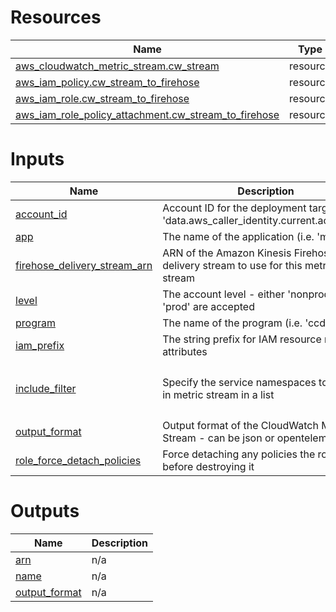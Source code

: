 <!-- BEGIN_TF_DOCS -->


# Resources

| Name | Type |
|------|------|
| [aws_cloudwatch_metric_stream.cw_stream](https://registry.terraform.io/providers/hashicorp/aws/latest/docs/resources/cloudwatch_metric_stream) | resource |
| [aws_iam_policy.cw_stream_to_firehose](https://registry.terraform.io/providers/hashicorp/aws/latest/docs/resources/iam_policy) | resource |
| [aws_iam_role.cw_stream_to_firehose](https://registry.terraform.io/providers/hashicorp/aws/latest/docs/resources/iam_role) | resource |
| [aws_iam_role_policy_attachment.cw_stream_to_firehose](https://registry.terraform.io/providers/hashicorp/aws/latest/docs/resources/iam_role_policy_attachment) | resource |

# Inputs

| Name | Description | Type | Default | Required |
|------|-------------|------|---------|:--------:|
| <a name="input_account_id"></a> [account\_id](#input\_account\_id) | Account ID for the deployment target - use 'data.aws\_caller\_identity.current.account\_id | `string` | n/a | yes |
| <a name="input_app"></a> [app](#input\_app) | The name of the application (i.e. 'mtp') | `string` | n/a | yes |
| <a name="input_firehose_delivery_stream_arn"></a> [firehose\_delivery\_stream\_arn](#input\_firehose\_delivery\_stream\_arn) | ARN of the Amazon Kinesis Firehose delivery stream to use for this metric stream | `string` | n/a | yes |
| <a name="input_level"></a> [level](#input\_level) | The account level - either 'nonprod' or 'prod' are accepted | `string` | n/a | yes |
| <a name="input_program"></a> [program](#input\_program) | The name of the program (i.e. 'ccdi') | `string` | n/a | yes |
| <a name="input_iam_prefix"></a> [iam\_prefix](#input\_iam\_prefix) | The string prefix for IAM resource name attributes | `string` | `"power-user"` | no |
| <a name="input_include_filter"></a> [include\_filter](#input\_include\_filter) | Specify the service namespaces to include in metric stream in a list | `set(string)` | <pre>[<br>  "AWS/ES",<br>  "AWS/ApplicationELB"<br>]</pre> | no |
| <a name="input_output_format"></a> [output\_format](#input\_output\_format) | Output format of the CloudWatch Metric Stream - can be json or opentelemetry0.7 | `string` | `"opentelemetry0.7"` | no |
| <a name="input_role_force_detach_policies"></a> [role\_force\_detach\_policies](#input\_role\_force\_detach\_policies) | Force detaching any policies the role has before destroying it | `bool` | `false` | no |

# Outputs

| Name | Description |
|------|-------------|
| <a name="output_arn"></a> [arn](#output\_arn) | n/a |
| <a name="output_name"></a> [name](#output\_name) | n/a |
| <a name="output_output_format"></a> [output\_format](#output\_output\_format) | n/a |
<!-- END_TF_DOCS -->
